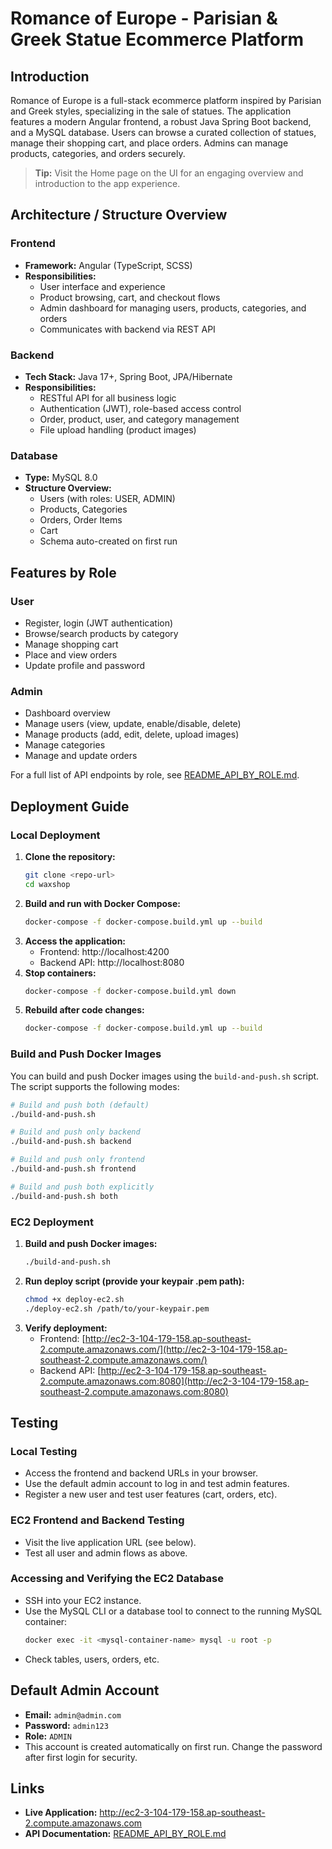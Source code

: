 # Romance of Europe - Parisian & Greek Statue Ecommerce Platform

## Introduction
Romance of Europe is a full-stack ecommerce platform inspired by Parisian and Greek styles, specializing in the sale of statues. The application features a modern Angular frontend, a robust Java Spring Boot backend, and a MySQL database. Users can browse a curated collection of statues, manage their shopping cart, and place orders. Admins can manage products, categories, and orders securely.

> **Tip:** Visit the Home page on the UI for an engaging overview and introduction to the app experience.

## Architecture / Structure Overview

### Frontend
- **Framework:** Angular (TypeScript, SCSS)
- **Responsibilities:**
  - User interface and experience
  - Product browsing, cart, and checkout flows
  - Admin dashboard for managing users, products, categories, and orders
  - Communicates with backend via REST API

### Backend
- **Tech Stack:** Java 17+, Spring Boot, JPA/Hibernate
- **Responsibilities:**
  - RESTful API for all business logic
  - Authentication (JWT), role-based access control
  - Order, product, user, and category management
  - File upload handling (product images)

### Database
- **Type:** MySQL 8.0
- **Structure Overview:**
  - Users (with roles: USER, ADMIN)
  - Products, Categories
  - Orders, Order Items
  - Cart
  - Schema auto-created on first run

## Features by Role

### User
- Register, login (JWT authentication)
- Browse/search products by category
- Manage shopping cart
- Place and view orders
- Update profile and password

### Admin
- Dashboard overview
- Manage users (view, update, enable/disable, delete)
- Manage products (add, edit, delete, upload images)
- Manage categories
- Manage and update orders

For a full list of API endpoints by role, see [README_API_BY_ROLE.md](README_API_BY_ROLE.md).

## Deployment Guide

### Local Deployment
1. **Clone the repository:**
   ```bash
   git clone <repo-url>
   cd waxshop
   ```
2. **Build and run with Docker Compose:**
   ```bash
   docker-compose -f docker-compose.build.yml up --build
   ```
3. **Access the application:**
   - Frontend: http://localhost:4200
   - Backend API: http://localhost:8080
4. **Stop containers:**
   ```bash
   docker-compose -f docker-compose.build.yml down
   ```
5. **Rebuild after code changes:**
   ```bash
   docker-compose -f docker-compose.build.yml up --build
   ```

### Build and Push Docker Images

You can build and push Docker images using the `build-and-push.sh` script. The script supports the following modes:

```bash
# Build and push both (default)
./build-and-push.sh

# Build and push only backend
./build-and-push.sh backend

# Build and push only frontend
./build-and-push.sh frontend

# Build and push both explicitly
./build-and-push.sh both
```

### EC2 Deployment
1. **Build and push Docker images:**
   ```bash
   ./build-and-push.sh
   ```
2. **Run deploy script (provide your keypair .pem path):**
   ```bash
   chmod +x deploy-ec2.sh
   ./deploy-ec2.sh /path/to/your-keypair.pem
   ```
3. **Verify deployment:**
   - Frontend: [http://ec2-3-104-179-158.ap-southeast-2.compute.amazonaws.com/](http://ec2-3-104-179-158.ap-southeast-2.compute.amazonaws.com/)
   - Backend API: [http://ec2-3-104-179-158.ap-southeast-2.compute.amazonaws.com:8080](http://ec2-3-104-179-158.ap-southeast-2.compute.amazonaws.com:8080)

## Testing

### Local Testing
- Access the frontend and backend URLs in your browser.
- Use the default admin account to log in and test admin features.
- Register a new user and test user features (cart, orders, etc).

### EC2 Frontend and Backend Testing
- Visit the live application URL (see below).
- Test all user and admin flows as above.

### Accessing and Verifying the EC2 Database
- SSH into your EC2 instance.
- Use the MySQL CLI or a database tool to connect to the running MySQL container:
  ```bash
  docker exec -it <mysql-container-name> mysql -u root -p
  ```
- Check tables, users, orders, etc.

## Default Admin Account
- **Email:** `admin@admin.com`
- **Password:** `admin123`
- **Role:** `ADMIN`
- This account is created automatically on first run. Change the password after first login for security.

## Links
- **Live Application:** http://ec2-3-104-179-158.ap-southeast-2.compute.amazonaws.com
- **API Documentation:** [README_API_BY_ROLE.md](README_API_BY_ROLE.md)